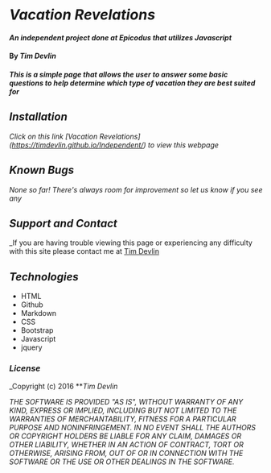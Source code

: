 # _Vacation Revelations_

#### _An independent project done at Epicodus that utilizes Javascript_

#### By _Tim Devlin_

#### _This is a simple page that allows the user to answer some basic questions to help determine which type of vacation they are best suited for_

## _Installation_

_Click on this link [Vacation Revelations] (https://timdevlin.github.io/Independent/) to view this webpage_

## _Known Bugs_

_None so far! There's always room for improvement so let us know if you see any_

## _Support and Contact_

_If you are having trouble viewing this page or experiencing any difficulty with this site please contact me at [Tim Devlin](mailto:timdevlin@gmail.com)

## _Technologies_

* HTML
* Github
* Markdown
* CSS
* Bootstrap
* Javascript
* jquery

### _License_

_Copyright (c) 2016 **_Tim Devlin_

_THE SOFTWARE IS PROVIDED "AS IS", WITHOUT WARRANTY OF ANY KIND, EXPRESS OR IMPLIED, INCLUDING BUT NOT LIMITED TO THE WARRANTIES OF MERCHANTABILITY, FITNESS FOR A PARTICULAR PURPOSE AND NONINFRINGEMENT. IN NO EVENT SHALL THE AUTHORS OR COPYRIGHT HOLDERS BE LIABLE FOR ANY CLAIM, DAMAGES OR OTHER LIABILITY, WHETHER IN AN ACTION OF CONTRACT, TORT OR OTHERWISE, ARISING FROM, OUT OF OR IN CONNECTION WITH THE SOFTWARE OR THE USE OR OTHER DEALINGS IN THE SOFTWARE._
